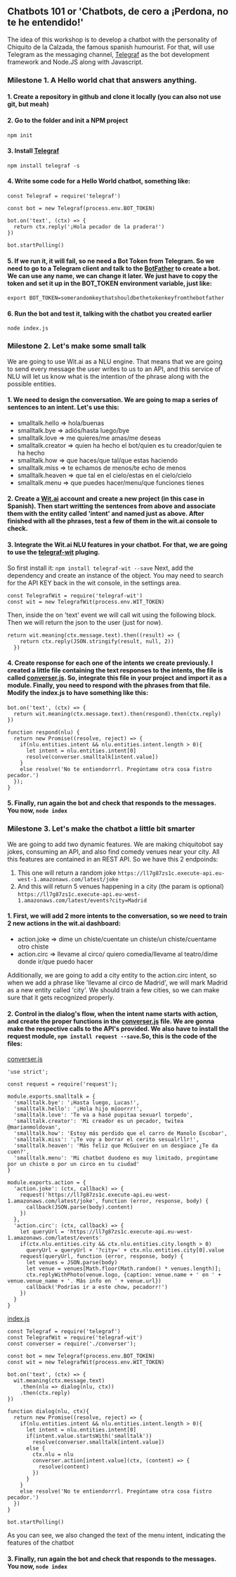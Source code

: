 ## Chatbots 101 or 'Chatbots, de cero a ¡Perdona, no te he entendido!'

The idea of this workshop is to develop a chatbot with the personality of Chiquito de la Calzada, the famous spanish humourist. For that, will use Telegram as the messaging channel, [Telegraf](https://github.com/telegraf/telegraf) as the bot development framework and Node.JS along with Javascript.

### Milestone 1. A Hello world chat that answers anything.

#### 1. Create a repository in github and clone it locally (you can also not use git, but meah)
#### 2. Go to the folder and init a NPM project
```
npm init
```
#### 3. Install [Telegraf](https://github.com/telegraf/telegraf)
```
npm install telegraf -s
```
#### 4. Write some code for a Hello World chatbot, something like:
```
const Telegraf = require('telegraf')

const bot = new Telegraf(process.env.BOT_TOKEN)

bot.on('text', (ctx) => {
  return ctx.reply('¡Hola pecador de la pradera!')
})

bot.startPolling()
```
#### 5. If we run it, it will fail, so ne need a Bot Token from Telegram. So we need to go to a Telegram client and talk to the [BotFather](https://telegram.me/BotFather) to create a bot. We can use any name, we can change it later. We just have to copy the token and set it up in the BOT_TOKEN environment variable, just like:
```
export BOT_TOKEN=somerandomkeythatshouldbethetokenkeyfromthebotfather
```
#### 6. Run the bot and test it, talking with the chatbot you created earlier
```
node index.js
```

### Milestone 2. Let's make some small talk

We are going to use Wit.ai as a NLU engine. That means that we are going to send every message the user writes to us to an API, and this service of NLU will let us know what is the intention of the phrase along with the possible entities.

#### 1. We need to design the conversation. We are going to map a series of sentences to an intent. Let's use this:
* smalltalk.hello => hola/buenas  
* smalltalk.bye => adiós/hasta luego/bye  
* smalltalk.love => me quieres/me amas/me deseas  
* smalltalk.creator => quien ha hecho el bot/quien es tu creador/quien te ha hecho  
* smalltalk.how => que haces/que tal/que estas haciendo  
* smalltalk.miss => te echamos de menos/te echo de menos  
* smalltalk.heaven => que tal en el cielo/estas en el cielo/cielo  
* smalltalk.menu => que puedes hacer/menu/que funciones tienes  

#### 2. Create a [Wit.ai](https://wit.ai/) account and create a new project (in this case in Spanish). Then start writting the sentences from above and associate them with the entity called 'intent' and named just as above. After finished with all the phrases, test a few of them in the wit.ai console to check.

#### 3. Integrate the Wit.ai NLU features in your chatbot. For that, we are going to use the [telegraf-wit](https://github.com/telegraf/telegraf-wit) pluging.

So first install it:
```npm install telegraf-wit --save```
Next, add the dependency and create an instance of the object. You may need to search for the API KEY back in the wit console, in the settings area.
```
const TelegrafWit = require('telegraf-wit')
const wit = new TelegrafWit(process.env.WIT_TOKEN)
```
Then, inside the on 'text' event we will call wit using the following block. Then we will return the json to the user (just for now).
```
return wit.meaning(ctx.message.text).then((result) => {
    return ctx.reply(JSON.stringify(result, null, 2))
  })
```

#### 4. Create response for each one of the intents we create previously. I created a little file containing the text responses to the intents, the file is called [converser.js](converser.js). So, integrate this file in your project and import it as a module. Finally, you need to respond with the phrases from that file. Modify the index.js to have something like this:
```
bot.on('text', (ctx) => {
  return wit.meaning(ctx.message.text).then(respond).then(ctx.reply)
})

function respond(nlu) {
  return new Promise((resolve, reject) => {
    if(nlu.entities.intent && nlu.entities.intent.length > 0){
      let intent = nlu.entities.intent[0]
      resolve(converser.smalltalk[intent.value])
    }
    else resolve('No te entiendorrrl. Pregúntame otra cosa fistro pecador.')
  });
}
```
#### 5. Finally, run again the bot and check that responds to the messages. You now, ```node index```

### Milestone 3. Let's make the chatbot a little bit smarter

We are going to add two dynamic features. We are making chiquitobot say jokes, consuming an API, and also find comedy venues near your city. All this features are contained in an REST API. So we have this 2 endpoinds:
1. This one will return a random joke ```https://ll7g87zs1c.execute-api.eu-west-1.amazonaws.com/latest/joke```
2. And this will return 5 venues happening in a city (the param is optional) ```https://ll7g87zs1c.execute-api.eu-west-1.amazonaws.com/latest/events?city=Madrid```

#### 1. First, we will add 2 more intents to the conversation, so we need to train 2 new actions in the wit.ai dashboard:
* action.joke => dime un chiste/cuentate un chiste/un chiste/cuentame otro chiste  
* action.circ => llevame al circo/ quiero comedia/llevame al teatro/dime donde ir/que puedo hacer  

Additionally, we are going to add a city entity to the action.circ intent, so when we add a phrase like 'llevame al circo de Madrid', we will mark Madrid as a new entity called 'city'. We should train a few cities, so we can make sure that it gets recognized properly.

#### 2. Control in the dialog's flow, when the intent name starts with action, and create the proper functions in the [converser.js](converser.js) file. We are gonna make the respective calls to the API's provided. We also have to install the request module, ```npm install request --save```.So, this is the code of the files:

[converser.js](converser.js)
```
'use strict';

const request = require('request');

module.exports.smalltalk = {
  'smalltalk.bye': '¡Hasta luego, Lucas!',
  'smalltalk.hello': '¡Hola hijo míoorrr!',
  'smalltalk.love': 'Te va a hasé pupitaa sexuarl torpedo',
  'smalltalk.creator': 'Mi creador es un pecador, twitea @marianmoldovan',
  'smalltalk.how': 'Estoy más perdido que el carro de Manolo Escobar',
  'smalltalk.miss': '¡Te voy a borrar el cerito sesualrllr!',
  'smalltalk.heaven': 'Más feliz que McGuiver en un desgüace ¿Te da cuen?',
  'smalltalk.menu': 'Mi chatbot duodeno es muy limitado, pregúntame por un chiste o por un circo en tu ciudad'
}

module.exports.action = {
  'action.joke': (ctx, callback) => {
    request('https://ll7g87zs1c.execute-api.eu-west-1.amazonaws.com/latest/joke', function (error, response, body) {
      callback(JSON.parse(body).content)
    })
  },
  'action.circ': (ctx, callback) => {
    let queryUrl = 'https://ll7g87zs1c.execute-api.eu-west-1.amazonaws.com/latest/events'
    if(ctx.nlu.entities.city && ctx.nlu.entities.city.length > 0)
      queryUrl = queryUrl + '?city=' + ctx.nlu.entities.city[0].value
    request(queryUrl, function (error, response, body) {
      let venues = JSON.parse(body)
      let venue = venues[Math.floor(Math.random() * venues.length)];
      ctx.replyWithPhoto(venue.logo, {caption: venue.name + ' en ' + venue.venue_name + '. Más info en ' + venue.url})
      callback('Podrías ir a este chow, pecadorr!')
    })
  }
}

```

[index.js](index.js)
```
const Telegraf = require('telegraf')
const TelegrafWit = require('telegraf-wit')
const converser = require('./converser');

const bot = new Telegraf(process.env.BOT_TOKEN)
const wit = new TelegrafWit(process.env.WIT_TOKEN)

bot.on('text', (ctx) => {
  wit.meaning(ctx.message.text)
    .then(nlu => dialog(nlu, ctx))
    .then(ctx.reply)
})

function dialog(nlu, ctx){
  return new Promise((resolve, reject) => {
    if(nlu.entities.intent && nlu.entities.intent.length > 0){
      let intent = nlu.entities.intent[0]
      if(intent.value.startsWith('smalltalk'))
        resolve(converser.smalltalk[intent.value])
      else {
        ctx.nlu = nlu
        converser.action[intent.value](ctx, (content) => {
          resolve(content)
        })
      }
    }
    else resolve('No te entiendorrrl. Pregúntame otra cosa fistro pecador.')
  })
}

bot.startPolling()
```

As you can see, we also changed the text of the menu intent, indicating the features of the chatbot

#### 3. Finally, run again the bot and check that responds to the messages. You now, ```node index```
